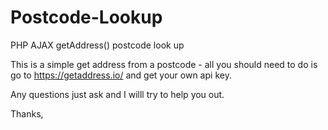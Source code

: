 # Postcode-Lookup
PHP AJAX getAddress() postcode look up 


This is a simple get address from a postcode - all you should need to do is go to https://getaddress.io/ and get your own api key.

Any questions just ask and I willl try to help you out.

Thanks,
